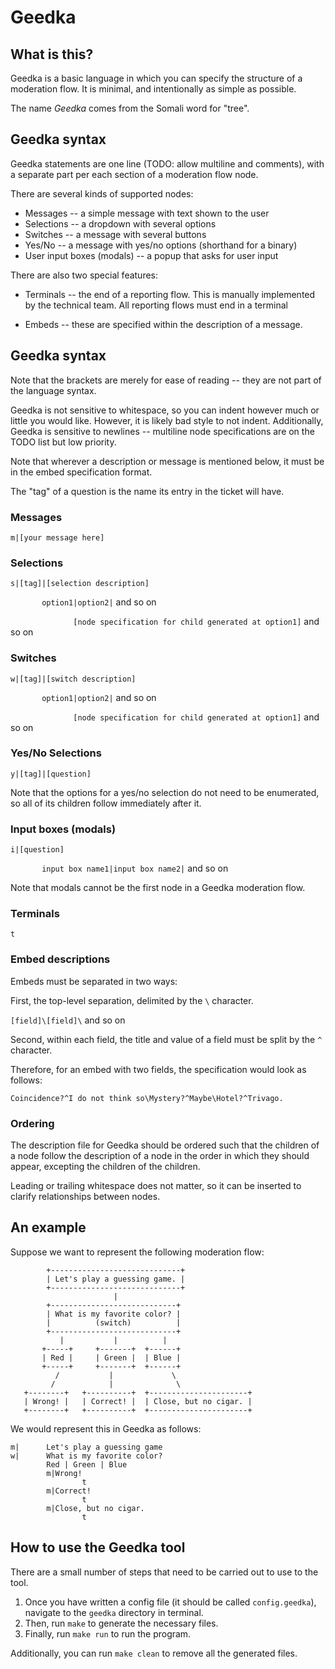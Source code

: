 # Geedka

## What is this?

Geedka is a basic language in which you can specify the structure of a moderation flow.
It is minimal, and intentionally as simple as possible.

The name *Geedka* comes from the Somali word for "tree".

## Geedka syntax

Geedka statements are one line (TODO: allow multiline and comments),
with a separate part per each section of a moderation flow node.

There are several kinds of supported nodes:

* Messages -- a simple message with text shown to the user
* Selections -- a dropdown with several options
* Switches -- a message with several buttons
* Yes/No -- a message with yes/no options (shorthand for a binary)
* User input boxes (modals) -- a popup that asks for user input

There are also two special features:
* Terminals -- the end of a reporting flow.
        This is manually implemented by the technical team.
        All reporting flows must end in a terminal

* Embeds -- these are specified within the description of a message.


## Geedka syntax

Note that the brackets are merely for ease of reading
-- they are not part of the language syntax.

Geedka is not sensitive to whitespace,
so you can indent however much or little you would like.
However, it is likely bad style to not indent.
Additionally, Geedka is sensitive to newlines --
multiline node specifications are on the TODO list but low priority.

Note that wherever a description or message is mentioned below,
it must be in the embed specification format.

The "tag" of a question is the name its entry in the ticket will have.

### Messages
`m|[your message here]`

### Selections
`s|[tag]|[selection description]`

`       option1|option2|` and so on

`               [node specification for child generated at option1] `
and so on

### Switches
`w|[tag]|[switch description]`

`       option1|option2|` and so on

`               [node specification for child generated at option1] `
and so on


### Yes/No Selections
`y|[tag]|[question]`

Note that the options for a yes/no selection do not need to be enumerated,
so all of its children follow immediately after it.

### Input boxes (modals)
`i|[question]`

`       input box name1|input box name2|` and so on

Note that modals cannot be the first node in a Geedka moderation flow.

### Terminals
`t`

### Embed descriptions
Embeds must be separated in two ways:

First, the top-level separation, delimited by the `\` character.

`[field]\[field]\` and so on

Second, within each field, the title and value of a field must be split by the `^` character.

Therefore, for an embed with two fields, the specification would look as follows:

`Coincidence?^I do not think so\Mystery?^Maybe\Hotel?^Trivago.`

### Ordering
The description file for Geedka should be ordered such that the children of a node
follow the description of a node in the order in which they should appear,
excepting the children of the children.

Leading or trailing whitespace does not matter, so it can be inserted to clarify relationships between nodes.

## An example

Suppose we want to represent the following moderation flow:

```
        +-----------------------------+
        | Let's play a guessing game. |
        +-----------------------------+
                       |
        +----------------------------+
        | What is my favorite color? |
        |          (switch)          |
        +----------------------------+
           |           |          |
       +-----+     +-------+  +------+
       | Red |     | Green |  | Blue |
       +-----+     +-------+  +------+
          /           |             \
         /            |              \
   +--------+   +----------+  +----------------------+
   | Wrong! |   | Correct! |  | Close, but no cigar. |
   +--------+   +----------+  +----------------------+
```

We would represent this in Geedka as follows:

```
m|      Let's play a guessing game
w|      What is my favorite color?
        Red | Green | Blue
        m|Wrong!
                t
        m|Correct!
                t
        m|Close, but no cigar.
                t
```

## How to use the Geedka tool

There are a small number of steps
that need to be carried out to use to the tool.
1. Once you have written a config file (it should be called `config.geedka`),
navigate to the `geedka` directory in terminal.
2. Then, run `make` to generate the necessary files.
3. Finally, run `make run` to run the program.

Additionally, you can run `make clean` to remove all the generated files.

